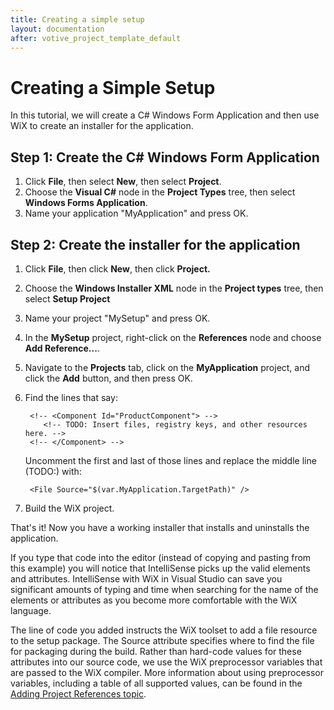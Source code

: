 ```yaml
---
title: Creating a simple setup
layout: documentation
after: votive_project_template_default
---
```

# Creating a Simple Setup

In this tutorial, we will create a C# Windows Form Application and then use WiX to create an installer for the application.

## Step 1: Create the C# Windows Form Application

1. Click <b>File</b>, then select <b>New</b>, then select <b>Project</b>.
1. Choose the <b>Visual C#</b> node in the <b>Project Types</b> tree, then select <b>Windows Forms Application</b>.
1. Name your application &quot;MyApplication&quot; and press OK.

## Step 2: Create the installer for the application

1. Click <b>File</b>, then click <b>New</b>, then click <b>Project.</b>
1. Choose the <b>Windows Installer XML</b> node in the <b>Project types</b> tree, then select <b>Setup Project</b>
1. Name your project &quot;MySetup&quot; and press OK.
1. In the <b>MySetup</b> project, right-click on the <b>References</b> node and choose <b>Add Reference...</b>.
1. Navigate to the <b>Projects</b> tab, click on the <b>MyApplication</b> project, and click the <b>Add</b> 
button, and then press OK.
1. Find the lines that say:
    

        
        <!-- <Component Id="ProductComponent"> -->
           <!-- TODO: Insert files, registry keys, and other resources here. -->
        <!-- </Component> -->



    Uncomment the first and last of those lines and replace the middle line (TODO:) with:

        <File Source="$(var.MyApplication.TargetPath)" />
1. Build the WiX project.

That&apos;s it! Now you have a working installer that installs and uninstalls the 
application.

If you type that code into the editor (instead of copying and pasting from this example) you will notice that IntelliSense picks up the valid elements and attributes. IntelliSense with WiX in Visual Studio can save you significant amounts of typing and time when searching for the name of the elements or attributes as you become more comfortable with the WiX language.

The line of code you added instructs the WiX toolset to add a file resource to the setup package. The Source attribute specifies where to find the file for packaging during the build. Rather than hard-code values for these attributes into our source code, we use the WiX preprocessor variables that are passed to the WiX compiler. More information about using preprocessor variables, including a table of all supported values, can be found in the [Adding Project References topic](votive_project_references.html).
